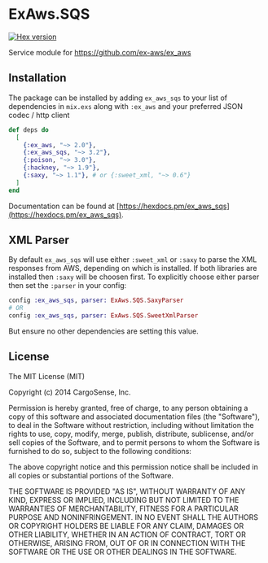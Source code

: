 # ExAws.SQS
[![Hex version](https://img.shields.io/hexpm/v/ex_aws_sqs.svg "Hex
version")](https://hex.pm/packages/ex_aws_sqs)

Service module for https://github.com/ex-aws/ex_aws

## Installation

The package can be installed by adding `ex_aws_sqs` to your list of dependencies in `mix.exs`
along with `:ex_aws` and your preferred JSON codec / http client

```elixir
def deps do
  [
    {:ex_aws, "~> 2.0"},
    {:ex_aws_sqs, "~> 3.2"},
    {:poison, "~> 3.0"},
    {:hackney, "~> 1.9"},
    {:saxy, "~> 1.1"}, # or {:sweet_xml, "~> 0.6"}
  ]
end
```

Documentation can be found at [https://hexdocs.pm/ex_aws_sqs](https://hexdocs.pm/ex_aws_sqs).

## XML Parser

By default `ex_aws_sqs` will use either `:sweet_xml` or `:saxy` to parse the XML responses from AWS, depending on which is installed. If both libraries are installed then `:saxy` will be choosen first. To explicitly choose either parser then set the `:parser` in your config:
```elixir
config :ex_aws_sqs, parser: ExAws.SQS.SaxyParser
# OR
config :ex_aws_sqs, parser: ExAws.SQS.SweetXmlParser
```

But ensure no other dependencies are setting this value.

## License

The MIT License (MIT)

Copyright (c) 2014 CargoSense, Inc.

Permission is hereby granted, free of charge, to any person obtaining a copy
of this software and associated documentation files (the "Software"), to deal
in the Software without restriction, including without limitation the rights
to use, copy, modify, merge, publish, distribute, sublicense, and/or sell
copies of the Software, and to permit persons to whom the Software is
furnished to do so, subject to the following conditions:

The above copyright notice and this permission notice shall be included in
all copies or substantial portions of the Software.

THE SOFTWARE IS PROVIDED "AS IS", WITHOUT WARRANTY OF ANY KIND, EXPRESS OR
IMPLIED, INCLUDING BUT NOT LIMITED TO THE WARRANTIES OF MERCHANTABILITY,
FITNESS FOR A PARTICULAR PURPOSE AND NONINFRINGEMENT. IN NO EVENT SHALL THE
AUTHORS OR COPYRIGHT HOLDERS BE LIABLE FOR ANY CLAIM, DAMAGES OR OTHER
LIABILITY, WHETHER IN AN ACTION OF CONTRACT, TORT OR OTHERWISE, ARISING FROM,
OUT OF OR IN CONNECTION WITH THE SOFTWARE OR THE USE OR OTHER DEALINGS IN
THE SOFTWARE.
